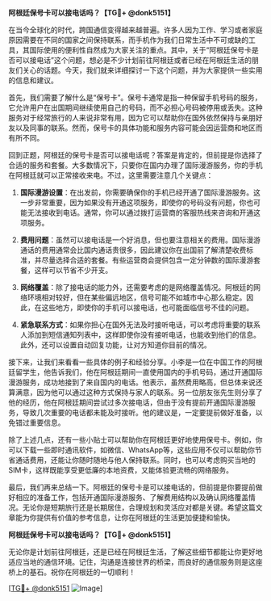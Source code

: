 **阿根廷保号卡可以接电话吗？【TG💪+ @donk5151】**

在当今全球化的时代，跨国通信变得越来越普遍。许多人因为工作、学习或者家庭原因需要在不同的国家之间保持联系，而手机作为我们日常生活中不可或缺的工具，其国际使用的便利性自然成为大家关注的重点。其中，关于“阿根廷保号卡是否可以接电话”这个问题，想必是不少计划前往阿根廷或者已经在阿根廷生活的朋友们关心的话题。今天，我们就来详细探讨一下这个问题，并为大家提供一些实用的信息和建议。

首先，我们需要了解什么是“保号卡”。保号卡通常是指一种保留手机号码的服务，它允许用户在出国期间继续使用自己的号码，而不必担心号码被停用或丢失。这种服务对于经常旅行的人来说非常有用，因为它可以帮助你在国外依然保持与亲朋好友以及同事的联系。然而，保号卡的具体功能和服务内容可能会因运营商和地区而有所不同。

回到正题，阿根廷的保号卡是否可以接电话呢？答案是肯定的，但前提是你选择了合适的服务和套餐。大多数情况下，只要你在国内办理了国际漫游服务，你的手机在阿根廷就可以正常接收来电。不过，这里需要注意几个关键点：

1. **国际漫游设置**：在出发前，你需要确保你的手机已经开通了国际漫游服务。这一步非常重要，因为如果没有开通这项服务，即使你的号码没有问题，你也可能无法接收到电话。通常，你可以通过拨打运营商的客服热线来咨询和开通这项服务。

2. **费用问题**：虽然可以接电话是一个好消息，但也要注意相关的费用。国际漫游通话的费用通常会比国内通话贵很多，因此建议你在出国前了解清楚收费标准，并尽量选择合适的套餐。有些运营商会提供包含一定分钟数的国际漫游套餐，这样可以节省不少开支。

3. **网络覆盖**：除了接电话的能力外，还需要考虑的是网络覆盖情况。阿根廷的网络环境相对较好，但在某些偏远地区，信号可能不如城市中心那么稳定。因此，在这些地方，即使你的手机可以接电话，也可能面临信号不佳的问题。

4. **紧急联系方式**：如果你担心在国外无法及时接听电话，可以考虑将重要的联系人添加到短信通知列表中，这样即使你没有接听电话，也能收到他们的信息。此外，还可以设置自动回复功能，让对方知道你目前的情况。

接下来，让我们来看看一些具体的例子和经验分享。小李是一位在中国工作的阿根廷留学生，他告诉我们，他在阿根廷期间一直使用国内的手机号码，通过开通国际漫游服务，成功地接到了来自国内的电话。他表示，虽然费用略高，但总体来说还算满意，因为他可以通过这种方式保持与家人的联系。另一位朋友张先生则分享了他的经历，他在阿根廷期间尝试过多次接电话，但由于没有提前开通国际漫游服务，导致几次重要的电话都未能及时接听。他的建议是，一定要提前做好准备，以免错过重要信息。

除了上述几点，还有一些小贴士可以帮助你在阿根廷更好地使用保号卡。例如，你可以下载一些即时通讯软件，如微信、WhatsApp等，这些应用不仅可以帮助你节省通话费用，还能让你随时随地与他人保持联系。同时，也可以考虑购买当地的SIM卡，这样既能享受更低廉的本地资费，又能体验更流畅的网络服务。

最后，我们再来总结一下。阿根廷的保号卡是可以接电话的，但前提是你要提前做好相应的准备工作，包括开通国际漫游服务、了解费用结构以及确认网络覆盖情况。无论你是短期旅行还是长期居住，合理规划和灵活应对都是关键。希望这篇文章能为你提供有价值的参考信息，让你在阿根廷的生活更加便捷和愉快。

**阿根廷保号卡可以接电话吗？【TG💪+ @donk5151】**

无论你是计划前往阿根廷，还是已经在阿根廷生活，了解这些细节都能让你更好地适应当地的通信环境。记住，沟通是连接世界的桥梁，而良好的通信服务则是这座桥上的基石。祝你在阿根廷的一切顺利！

[[TG💪+ @donk5151](https://t.me/s/donk5151) ![Image](https://i.postimg.cc/rwNCRYN7/Snipaste-2025-04-30-17-27-05.png)]